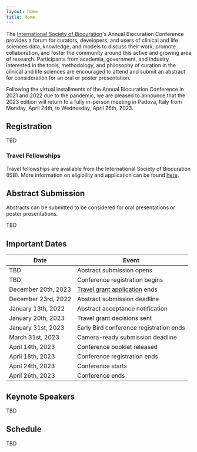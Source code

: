 ```yaml
---
layout: home
title: Home
---
```


The [International Society of Biocuration](https://www.biocuration.org/)'s
Annual Biocuration Conference provides a forum for curators, developers, and
users of clinical and life sciences data, knowledge, and models to discuss their
work, promote collaboration, and foster the community around this active and
growing area of research. Participants from academia, government, and industry
interested in the tools, methodology, and philosophy of curation in the clinical
and life sciences are encouraged to attend and submit an abstract for
consideration for an oral or poster presentation.

Following the virtual installments of the Annual Biocuration Conference in 2021
and 2022 due to the pandemic, we are pleased to announce that the 2023 edition
will return to a fully in-person meeting in Padova, Italy from Monday, April
24th, to Wednesday, April 26th, 2023.

## Registration

TBD

### Travel Fellowships

Travel fellowships are available from the International Society of Biocuration (ISB).
More information on eligibility and application can be found [here](https://www.biocuration.org/travel-fellowship).

## Abstract Submission

Abstracts can be submitted to be considered for oral presentations or
poster presentations.

TBD

## Important Dates

| Date                | Event                                                                          |
|---------------------|--------------------------------------------------------------------------------|
| TBD                 | Abstract submission opens                                                      |
| TBD                 | Conference registration begins                                                 |
| December 20th, 2023 | [Travel grant application](https://www.biocuration.org/travel-fellowship) ends |
| December 23rd, 2022 | Abstract submission deadline                                                   |
| January 13th, 2022  | Abstract acceptance notification                                               |
| January 20th, 2023  | Travel grant decisions sent                                                    |
| January 31st, 2023  | Early Bird conference registration ends                                        |
| March 31st, 2023    | Camera-ready submission deadline                                               |
| April 14th, 2023    | Conference booklet released                                                    |
| April 18th, 2023    | Conference registration ends                                                   |
| April 24th, 2023    | Conference starts                                                              |
| April 26th, 2023    | Conference ends                                                                |

## Keynote Speakers

TBD

## Schedule

TBD
